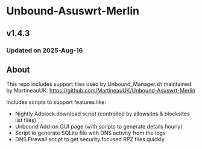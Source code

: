 # Unbound-Asuswrt-Merlin

## v1.4.3
### Updated on 2025-Aug-16

## About
This repo includes support files used by Unbound_Manager.sh maintained by MartineauUK.
https://github.com/MartineauUK/Unbound-Asuswrt-Merlin

Includes scripts to support features like:
- Nightly Adblock download script (controlled by allowsites & blocksites list files)
- Unbound Add-on GUI page (with scripts to generate details hourly)
- Script to generate SQLite file with DNS activity from the logs
- DNS Firewall script to get security focused RPZ files quickly
